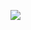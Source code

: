 ﻿[![](https://www.herokucdn.com/deploy/button.png)](https://heroku.com/deploy?template=https://github.com/byrkre/heyi.git)
